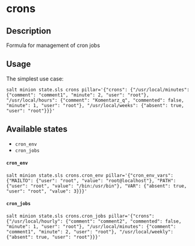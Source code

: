 # crons

Description
-----------
Formula for management of cron jobs


Usage
-----

The simplest use case:

```
salt minion state.sls crons pillar='{"crons": {"/usr/local/minutes": {"comment": "comment1", "minute": 2, "user": "root"}, "/usr/local/hours": {"comment": "Komentarz_q", "commented": false, "minute": 1, "user": "root"}, "/usr/local/weeks": {"absent": true, "user": "root"}}}'
```


Available states
------------------

* `cron_env`
* `cron_jobs`

#### `cron_env`

```
salt minion state.sls crons.cron_env pillar='{"cron_env_vars": {"MAILTO": {"user": "root", "value": "root@localhost"}, "PATH": {"user": "root", "value": "/bin:/usr/bin"}, "VAR": {"absent": true, "user": "root", "value": 3}}}'
```

#### `cron_jobs`

```
salt minion state.sls crons.cron_jobs pillar='{"crons": {"/usr/local/hourly": {"comment": "comment2", "commented": false, "minute": 1, "user": "root"}, "/usr/local/minutes": {"comment": "comment1", "minute": 2, "user": "root"}, "/usr/local/weekly": {"absent": true, "user": "root"}}}'
```

